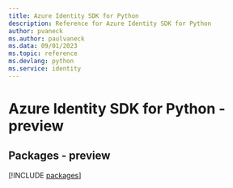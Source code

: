 ```yaml
---
title: Azure Identity SDK for Python
description: Reference for Azure Identity SDK for Python
author: pvaneck
ms.author: paulvaneck
ms.data: 09/01/2023
ms.topic: reference
ms.devlang: python
ms.service: identity
---
```

# Azure Identity SDK for Python - preview
## Packages - preview
[!INCLUDE [packages](identity-index.md)]